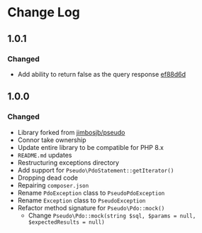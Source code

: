 # Change Log

## 1.0.1

### Changed

- Add ability to return false as the query
  response [ef88d6d](https://github.com/ActuallyConnor/pseudo/commit/ef88d6d0709fb16b7ecb343b60c4b8cf96cebe2c)

## 1.0.0

### Changed

- Library forked from [jimbosjb/pseudo](https://github.com/jimbojsb/pseudo)
- Connor take ownership
- Update entire library to be compatible for PHP 8.x
- `README.md` updates
- Restructuring exceptions directory
- Add support for `Pseudo\PdoStatement::getIterator()`
- Dropping dead code
- Repairing `composer.json`
- Rename `PdoException` class to `PseudoPdoException`
- Rename `Exception` class to `PseudoException`
- Refactor method signature for `Pseudo\Pdo::mock()`
    - Change `Pseudo\Pdo::mock(string $sql, $params = null, $expectedResults = null)` 
